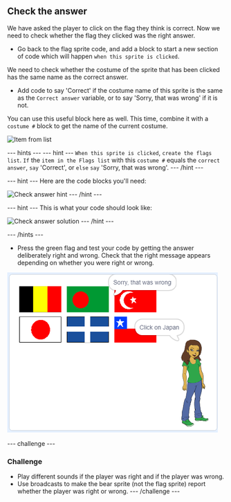 ## Check the answer

We have asked the player to click on the flag they think is correct. Now we need to check whether the flag they clicked was the right answer.

+ Go back to the flag sprite code, and add a block to start a new section of code which will happen `when this sprite is clicked`.

We need to check whether the costume of the sprite that has been clicked has the same name as the correct answer.

+ Add code to say 'Correct' if the costume name of this sprite is the same as the `Correct answer` variable, or to say 'Sorry, that was wrong' if it is not.

You can use this useful block here as well. This time, combine it with a `costume #` block to get the name of the current costume.

![Item from list](images/item-from-list.png)

--- hints ---
--- hint ---
`When this sprite is clicked`, `create the flags list`. `If` the `item in the Flags list` with this `costume #` equals the `correct answer`, `say` 'Correct', or `else` `say` 'Sorry, that was wrong'.
--- /hint ---

--- hint ---
Here are the code blocks you'll need:

![Check answer hint](images/check-answer-hint.png)
--- /hint ---

--- hint ---
This is what your code should look like:

![Check answer solution](images/check-answer-solution.png)
--- /hint ---

--- /hints ---

+ Press the green flag and test your code by getting the answer deliberately right and wrong. Check that the right message appears depending on whether you were right or wrong.

![Click on the flag](images/click-on-flag.png)

--- challenge ---
### Challenge
+ Play different sounds if the player was right and if the player was wrong.
+ Use broadcasts to make the bear sprite (not the flag sprite) report whether the player was right or wrong.
--- /challenge ---
